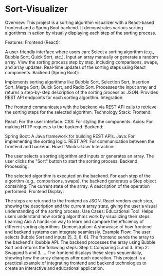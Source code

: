 # Sort-Visualizer

Overview:
This project is a sorting algorithm visualizer with a React-based frontend and a Spring Boot backend. It demonstrates various sorting algorithms in action by visually displaying each step of the sorting process.

Features:
Frontend (React):

A user-friendly interface where users can:
Select a sorting algorithm (e.g., Bubble Sort, Quick Sort, etc.).
Input an array manually or generate a random array.
View the sorting process step by step, including comparisons, swaps, and array updates.
Real-time updates of the sorting steps using React components.
Backend (Spring Boot):

Implements sorting algorithms like Bubble Sort, Selection Sort, Insertion Sort, Merge Sort, Quick Sort, and Radix Sort.
Processes the input array and returns a step-by-step description of the sorting process as JSON.
Provides REST API endpoints for each sorting algorithm.
Integration:

The frontend communicates with the backend via REST API calls to retrieve the sorting steps for the selected algorithm.
Technology Stack:
Frontend:

React: For the user interface.
CSS: For styling the components.
Axios: For making HTTP requests to the backend.
Backend:

Spring Boot: A Java framework for building REST APIs.
Java: For implementing the sorting logic.
REST API: For communication between the frontend and backend.
How It Works:
User Interaction:

The user selects a sorting algorithm and inputs or generates an array.
The user clicks the "Sort" button to start the sorting process.
Backend Processing:

The selected algorithm is executed on the backend.
For each step of the algorithm (e.g., comparisons, swaps), the backend generates a Step object containing:
The current state of the array.
A description of the operation performed.
Frontend Display:

The steps are returned to the frontend as JSON.
React renders each step, showing the description and the current array state, giving the user a visual understanding of the sorting process.
Use Cases:
Educational Tool: Helps users understand how sorting algorithms work by visualizing their steps.
Learning Aid: A hands-on way to learn and compare the efficiency of different sorting algorithms.
Demonstration: A showcase of how frontend and backend systems can integrate seamlessly.
Example Flow:
The user selects Bubble Sort and inputs [5, 3, 8, 6].
The frontend sends the array to the backend's /bubble API.
The backend processes the array using Bubble Sort and returns the following steps:
Step 1: Comparing 5 and 3.
Step 2: Swapped 5 and 3.
...
The frontend displays these steps sequentially, showing how the array changes after each operation.
This project is a practical example of integrating frontend and backend technologies to create an interactive and educational application.
